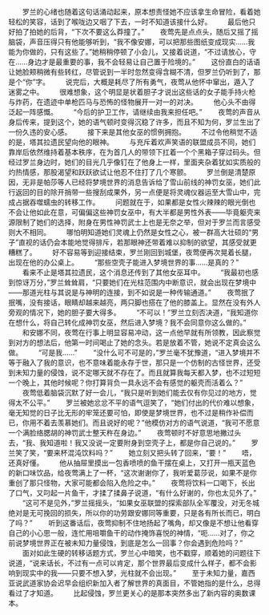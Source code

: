 　　罗兰的心绪也随着这句话涌动起来，原本想责怪她不应该拿生命冒险，看着她轻松的笑容，话到了喉咙边又咽了下去，一时不知道该接什么好。
　　最后他只好拍了拍她的后背，“下次不要这么莽撞了。”
　　夜莺先是点点头，随后又摇了摇脑袋，声音压得只有他能够听到，“我不像安娜，可以把那些图纸变成现实……我能为你做的，只有这些了。”她稍稍停顿了小会儿，又接着说道，“不过请放心，守在……身边才是最重要的事，我不会轻易让自己置于险境的。”
　　这份直白的话语让她脸颊稍微有些转红，尽管说到一半时忽然变得含糊不清，但罗兰仍听到了，那是个“你”字。
　　说完后，大概是耗尽了所有勇气，夜莺从他怀中窜出，遁入了迷雾之中。
　　很难想象，这个明显是状着胆子才说出这些话的女子能手持火枪与炸药，在遗迹中单枪匹马与恐怖的怪物展开一对一的对决。
　　他心头不由得泛起一阵感慨。
　　“今后的护卫工作，请继续由我来担任吧。”
　　夜莺的声音从身后传来，提到这个，她的语气顿时变得沉稳了许多，而且不知为何，罗兰生出了一份久违的安心感。
　　接下来是其他女巫的惯例拥抱。
　　不过令他稍觉不适的是，塔其拉遗民望向他的眼神。
　　与充斥着欢声笑语的联盟成员不同，她们靠岸后依然维持着基本秩序，在为首几人的带领下扛着一个个黑箱子穿过码头。但经过罗兰身边时，她们的目光几乎像钉在了他身上一样，里面夹杂着犹如实质般的灼热情感，那股渴望和跃跃欲试让他忍不住打了几个寒颤。
　　罗兰倒是清楚原因，无非是帕莎等人已经将梦境世界的消息告诉给了雪山前线的神罚女巫，她们此行返回的目的除开捎带一些搜刮成果外，另一点便是将灵魂仪器运至大雪山中，完成占据吞噬蠕虫的转移工作。
　　问题就在于，如果都是女性火辣辣的眼光倒也不会让他如此在意，可偏偏这些神罚女巫中，有大半都是男性外表——毕竟躯壳来源限制了她们的选择，附身在男性神罚武士上也是无奈之举，但对于罗兰而言感受则大不相同。
　　哪怕明知道她们灵魂上仍然是女性之心，被一群高大壮硕的“男子”直视的话仍会本能地觉得排斥，若那眼神还带着难以抑制的欲望，其感受就更糟糕了。
　　好不容易等到迎接结束，罗兰刚回到城堡，夜莺便再次晃着长腿，出现在他的办公桌上。
　　“那些空壳子能进入梦境世界的事……是真的？”
　　看来不止是塔其拉遗民，这个消息还传到了其他女巫耳中。
　　“我最初也感到惊讶万分，”罗兰耸耸肩，“只要她们在光柱范围内中断意识，就会出现在梦境中——那道光柱与其说是与神明的连接，到不如说是一种传输通道。”
　　夜莺抿了抿嘴，没有接话，眼睛却越来越亮，两只脚也搭在了他的膝盖上。显然在没有外人旁观的情况下，她的胆子要大得多。
　　“不可以！”罗兰立刻否决道，“我知道你在想什么，将自己转化成神罚女巫，然后进入梦境？我不会同意你这么做的。”
　　和安娜不同，夜莺在行事上明显容易冲动，这一点他早就有所领教，因此察觉到对方的想法后，他第一时间喝止了她的念头。若是放着不管，她说不定真会这么做。
　　“可是我……”
　　“没什么可不可是的，”罗兰毫不犹豫道，“进入梦境并不等于融入了我的意识，也不意味着能永存于世，那只是一个仿制的古怪世界，还受到未知力量的侵蚀，说不定哪天就不存在了。而且就算我每天都入梦，也不过短短一个晚上，其他时候呢？你打算背负一具永远不会有感觉的躯壳而活着么？”
　　夜莺低着脑袋沉默了好一会儿，“我只是听到她们能去仅有你见过的地方，觉得太不公平。”
　　罗兰被她忿忿不平的语气逗笑了，“她们付出的代价难以想象，毫无知觉的日子比无形的牢笼还要可怕，即使是梦境世界，也不过是稍作补偿而已，你用不着去羡慕她们。而且说好的呢？”他模仿对方的语气说道，“我可不愿意一个满脸络腮胡的神罚武士整天杵在身边。”
　　夜莺顿时不好意思地撇过头去，“我、我知道啦！我又没说一定要附身到空壳子上，都是你自己说的。”
　　罗兰笑了笑，“要来杯混沌饮料吗？”
　　她立刻又把头转了回来，“要！”
　　唔，还真好懂。
　　他从抽屉里摸出一包香喷喷的鱼干摆在桌上，又打开一瓶天蓝色的新口味饮品，给夜莺满上了一杯，“这次谢谢你了，我听爱葛莎说，如果不是你重创了那只怪物，大家可能都会陷入危险之中。”
　　夜莺将饮料一口喝下，长出了口气，又叼起一片鱼干，才揉了揉鼻子说道，“有什么好谢的，你也太见外了。”
　　“这可不是见外，”罗兰摇摇头，“如果女巫联盟的探索部队全军覆没，对无冬城绝对是无可挽回的损失，所以你的功劳跟安娜同等重要，只是各有所长而已，明白了吗？”
　　听到这番话后，夜莺抑制不住地扬起了嘴角，却又像是不想让他看穿自己的小心思一般，连忙用咀嚼鱼干的动作掩饰喜悦的神情，“呃……对了，你之前说梦境世界正在被未知力量侵蚀，到底是怎么一回事？你会遇到危险吗？”
　　面对如此生硬的转移话题方式，罗兰心中暗笑，也不戳穿，顺着她的问题往下说道，“说来话长，不过有一点可以肯定，那个世界最后变成什么样子，都不会影响到现实中的我——只要不想入梦，光柱就不会出现。”
　　至于未知力量，嘉西亚说武道家协会迟早会组织新加入者了解世界的真面目，不管她指的是什么，总得看过了才知道。
　　比起侵蚀，罗兰更关心的是那本突然多出了新内容的奥数课本。